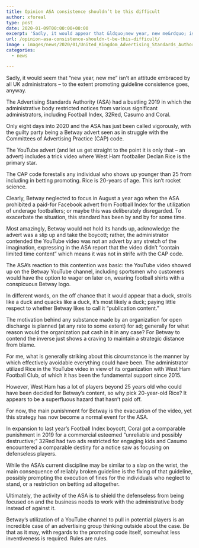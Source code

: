 ```yaml
---
title: Opinion ASA consistence shouldn’t be this difficult
author: xforeal 
type: post
date: 2020-01-09T00:00:00+00:00
excerpt: 'Sadly, it would appear that &ldquo;new year, new me&rdquo; isn&#8217;t a mindset received by all UK administrators &ndash; to the extent publicizing guideline consistence goes, anyway'
url: /opinion-asa-consistence-shouldn-t-be-this-difficult/
image : images/news/2020/01/United_Kingdom_Advertising_Standards_Authority_logo.svg_-1200x628.png
categories:
  - news

---
```

Sadly, it would seem that “new year, new me” isn’t an attitude embraced by all UK administrators – to the extent promoting guideline consistence goes, anyway.

The Advertising Standards Authority (ASA) had a bustling 2019 in which the administrative body restricted notices from various significant administrators, including Football Index, 32Red, Casumo and Coral.

Only eight days into 2020 and the ASA has just been called vigorously, with the guilty party being a Betway advert seen as in struggle with the Committees of Advertising Practice (CAP) code.

The YouTube advert (and let us get straight to the point it is only that – an advert) includes a trick video where West Ham footballer Declan Rice is the primary star.

The CAP code forestalls any individual who shows up younger than 25 from including in betting promoting. Rice is 20-years of age. This isn’t rocket science.

Clearly, Betway neglected to focus in August a year ago when the ASA prohibited a paid-for Facebook advert from Football Index for the utilization of underage footballers; or maybe this was deliberately disregarded. To exacerbate the situation, this standard has been by and by for some time.

Most amazingly, Betway would not hold its hands up, acknowledge the advert was a slip up and take the boycott; rather, the administrator contended the YouTube video was not an advert by any stretch of the imagination, expressing in the ASA report that the video didn’t “contain limited time content” which means it was not in strife with the CAP code.

The ASA’s reaction to this contention was basic: the YouTube video showed up on the Betway YouTube channel, including sportsmen who customers would have the option to wager on later on, wearing football shirts with a conspicuous Betway logo.

In different words, on the off chance that it would appear that a duck, strolls like a duck and quacks like a duck, it’s most likely a duck; paying little respect to whether Betway likes to call it “publication content.”

The motivation behind any substance made by an organization for open discharge is planned (at any rate to some extent) for ad; generally for what reason would the organization put cash in it in any case? For Betway to contend the inverse just shows a craving to maintain a strategic distance from blame.

For me, what is generally striking about this circumstance is the manner by which effectively avoidable everything could have been. The administrator utilized Rice in the YouTube video in view of its organization with West Ham Football Club, of which it has been the fundamental support since 2015.

However, West Ham has a lot of players beyond 25 years old who could have been decided for Betway’s content, so why pick 20-year-old Rice? It appears to be a superfluous hazard that hasn’t paid off.

For now, the main punishment for Betway is the evacuation of the video, yet this strategy has now become a normal event for the ASA.

In expansion to last year’s Football Index boycott, Coral got a comparable punishment in 2019 for a commercial esteemed “unreliable and possibly destructive;” 32Red had two ads restricted for engaging kids and Casumo encountered a comparable destiny for a notice saw as focusing on defenseless players.

While the ASA’s current discipline may be similar to a slap on the wrist, the main consequence of reliably broken guideline is the fixing of that guideline, possibly prompting the execution of fines for the individuals who neglect to stand, or a restriction on betting ad altogether.

Ultimately, the activity of the ASA is to shield the defenseless from being focused on and the business needs to work with the administrative body instead of against it.

Betway’s utilization of a YouTube channel to pull in potential players is an incredible case of an advertising group thinking outside about the case. Be that as it may, with regards to the promoting code itself, somewhat less inventiveness is required. Rules are rules.